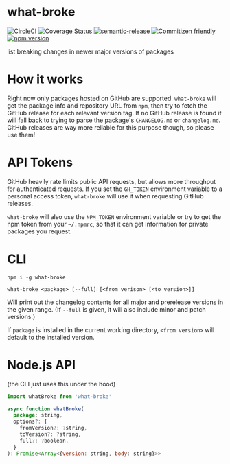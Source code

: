 # what-broke

[![CircleCI](https://circleci.com/gh/jedwards1211/what-broke.svg?style=svg)](https://circleci.com/gh/jedwards1211/what-broke)
[![Coverage Status](https://codecov.io/gh/jedwards1211/what-broke/branch/master/graph/badge.svg)](https://codecov.io/gh/jedwards1211/what-broke)
[![semantic-release](https://img.shields.io/badge/%20%20%F0%9F%93%A6%F0%9F%9A%80-semantic--release-e10079.svg)](https://github.com/semantic-release/semantic-release)
[![Commitizen friendly](https://img.shields.io/badge/commitizen-friendly-brightgreen.svg)](http://commitizen.github.io/cz-cli/)
[![npm version](https://badge.fury.io/js/what-broke.svg)](https://badge.fury.io/js/what-broke)

list breaking changes in newer major versions of packages

# How it works

Right now only packages hosted on GitHub are supported. `what-broke` will get
the package info and repository URL from `npm`, then try to fetch the GitHub
release for each relevant version tag. If no GitHub release is found it will
fall back to trying to parse the package's `CHANGELOG.md` or `changelog.md`.
GitHub releases are way more reliable for this purpose though, so please use
them!

# API Tokens

GitHub heavily rate limits public API requests, but allows more throughput for
authenticated requests. If you set the `GH_TOKEN` environment variable to a
personal access token, `what-broke` will use it when requesting GitHub releases.

`what-broke` will also use the `NPM_TOKEN` environment variable or try to get
the npm token from your `~/.npmrc`, so that it can get information for private
packages you request.

# CLI

```
npm i -g what-broke
```

```
what-broke <package> [--full] [<from verison> [<to version>]]
```

Will print out the changelog contents for all major and prerelease versions in
the given range. (If `--full` is given, it will also include minor and patch
versions.)

If `package` is installed in the current working directory, `<from version>`
will default to the installed version.

# Node.js API

(the CLI just uses this under the hood)

```js
import whatBroke from 'what-broke'
```

```js
async function whatBroke(
  package: string,
  options?: {
    fromVersion?: ?string,
    toVersion?: ?string,
    full?: ?boolean,
  }
): Promise<Array<{version: string, body: string}>>
```
